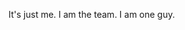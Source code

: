 <!-- json {
    "title": "Our Team",
    "editor_mode": "easy",
    "parent": "about"
} -->

It's just me. I am the team. I am one guy. 